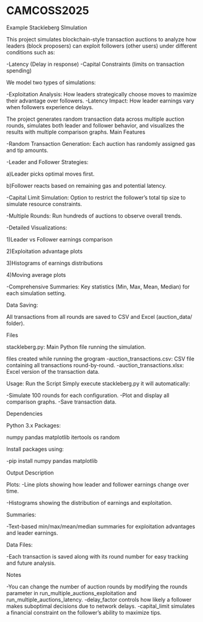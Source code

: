 # CAMCOSS2025
Example Stackleberg SImulation


This project simulates blockchain-style transaction auctions to analyze how leaders (block proposers) can exploit followers (other users) under different conditions such as:

-Latency (Delay in response)
-Capital Constraints (limits on transaction spending)

We model two types of simulations:

-Exploitation Analysis: How leaders strategically choose moves to maximize their advantage over followers.
-Latency Impact: How leader earnings vary when followers experience delays.

The project generates random transaction data across multiple auction rounds, simulates both leader and follower behavior, and visualizes the results with multiple comparison graphs.
Main Features

-Random Transaction Generation: Each auction has randomly assigned gas and tip amounts.

-Leader and Follower Strategies:

  a)Leader picks optimal moves first.

  b)Follower reacts based on remaining gas and potential latency.

-Capital Limit Simulation: Option to restrict the follower’s total tip size to simulate resource constraints.

-Multiple Rounds: Run hundreds of auctions to observe overall trends.

-Detailed Visualizations:

1)Leader vs Follower earnings comparison

2)Exploitation advantage plots

3)Histograms of earnings distributions

4)Moving average plots

-Comprehensive Summaries: Key statistics (Min, Max, Mean, Median) for each simulation setting.

Data Saving:

All transactions from all rounds are saved to CSV and Excel (auction_data/ folder).

Files

stackleberg.py: Main Python file running the simulation.

files created while running the grogram
-auction_transactions.csv: CSV file containing all transactions round-by-round.
-auction_transactions.xlsx: Excel version of the transaction data.


Usage:
Run the Script
Simply execute stackleberg.py it will automatically:

-Simulate 100 rounds for each configuration.
-Plot and display all comparison graphs.
-Save transaction data.

Dependencies

Python 3.x
Packages:

numpy
pandas
matplotlib
itertools
os
random

Install packages using:

-pip install numpy pandas matplotlib

Output Description

Plots:
-Line plots showing how leader and follower earnings change over time.

-Histograms showing the distribution of earnings and exploitation.

Summaries:

-Text-based min/max/mean/median summaries for exploitation advantages and leader earnings.

Data Files:

-Each transaction is saved along with its round number for easy tracking and future analysis.

Notes

-You can change the number of auction rounds by modifying the rounds parameter in run_multiple_auctions_exploitation and run_multiple_auctions_latency.
-delay_factor controls how likely a follower makes suboptimal decisions due to network delays.
-capital_limit simulates a financial constraint on the follower’s ability to maximize tips.
  
